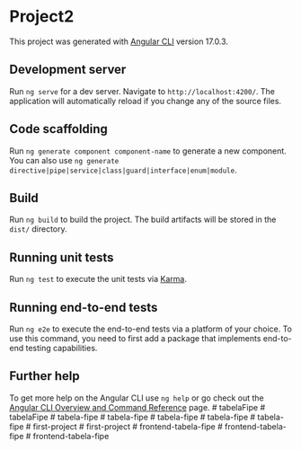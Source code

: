 # Project2

This project was generated with [Angular CLI](https://github.com/angular/angular-cli) version 17.0.3.

## Development server

Run `ng serve` for a dev server. Navigate to `http://localhost:4200/`. The application will automatically reload if you change any of the source files.

## Code scaffolding

Run `ng generate component component-name` to generate a new component. You can also use `ng generate directive|pipe|service|class|guard|interface|enum|module`.

## Build

Run `ng build` to build the project. The build artifacts will be stored in the `dist/` directory.

## Running unit tests

Run `ng test` to execute the unit tests via [Karma](https://karma-runner.github.io).

## Running end-to-end tests

Run `ng e2e` to execute the end-to-end tests via a platform of your choice. To use this command, you need to first add a package that implements end-to-end testing capabilities.

## Further help

To get more help on the Angular CLI use `ng help` or go check out the [Angular CLI Overview and Command Reference](https://angular.io/cli) page.
#   t a b e l a F i p e  
 #   t a b e l a F i p e  
 #   t a b e l a - f i p e  
 #   t a b e l a - f i p e  
 #   t a b e l a - f i p e  
 #   t a b e l a - f i p e  
 #   t a b e l a - f i p e  
 #   f i r s t - p r o j e c t  
 #   f i r s t - p r o j e c t  
 #   f r o n t e n d - t a b e l a - f i p e  
 #   f r o n t e n d - t a b e l a - f i p e  
 #   f r o n t e n d - t a b e l a - f i p e  
 
